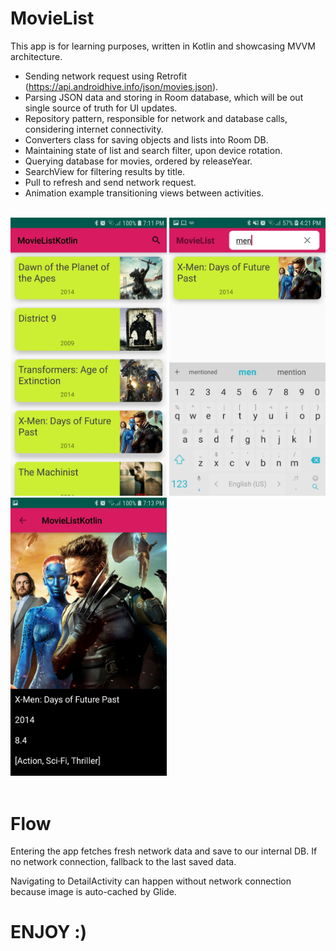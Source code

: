 # MovieList

This app is for learning purposes, written in Kotlin and showcasing MVVM architecture.

- Sending network request using Retrofit (https://api.androidhive.info/json/movies.json).
- Parsing JSON data and storing in Room database, which will be out single source of truth for UI updates.
- Repository pattern, responsible for network and database calls, considering internet connectivity.
- Converters class for saving objects and lists into Room DB.
- Maintaining state of list and search filter, upon device rotation.
- Querying database for movies, ordered by releaseYear.
- SearchView for filtering results by title.
- Pull to refresh and send network request. 
- Animation example transitioning views between activities.

<br/>

<div class="row">
<img src="images/screenshots/scr1.jpeg" width="250">
<img src="images/screenshots/scr2.jpeg" width="250">
<img src="images/screenshots/scr3.jpeg" width="250">
</div>

<br/>

# Flow
Entering the app fetches fresh network data and save to our internal DB. If no network connection, fallback to the last saved data.

Navigating to DetailActivity can happen without network connection because image is auto-cached by Glide.

# ENJOY :)